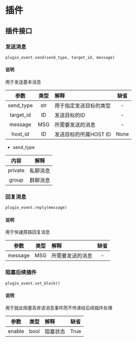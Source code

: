 # 插件

## 插件接口

### 发送消息

```python
plugin_event.send(send_type, target_id, message)
```

#### 说明
用于发送基本消息

| 参数 | 类型 | 解释 | 缺省 |
|:--:|:--:|:---|:--:|
| send_type | str | 用于指定发送目标的类型 | - |
| target_id | ID | 发送目标的ID | - |
| message | MSG | 所需要发送的消息 | - |
| host_id  | ID | 发送目标的所属HOST ID | None |

- send_type

| 内容 | 解释 |
|:--:|:--:|
| private | 私聊消息 |
| group | 群聊消息 |

### 回复消息
```python
plugin_event.reply(message)
```

#### 说明
用于快速原路回复消息

| 参数 | 类型 | 解释 | 缺省 |
|:--:|:--:|:---|:--:|
| message | MSG | 所需要发送的消息 | - |

### 阻塞后续插件
```python
plugin_event.set_block()
```

#### 说明
用于就此阻塞丢弃该消息事件而不传递给后续插件处理

| 参数 | 类型 | 解释 | 缺省 |
|:--:|:--:|:---|:--:|
| enable | bool | 阻塞状态 | True |
